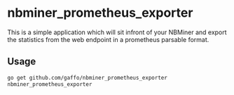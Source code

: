 # nbminer_prometheus_exporter

This is a simple application which will sit infront of your NBMiner and export the statistics from the web endpoint
in a prometheus parsable format.

## Usage

```bash
go get github.com/gaffo/nbminer_prometheus_exporter
nbminer_prometheus_exporter
```
